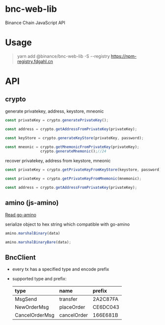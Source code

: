 # bnc-web-lib
Binance Chain JavaScript API

# Usage
> yarn add @binance/bnc-web-lib -S --registry https://npm-registry.fdgahl.cn

# API

## crypto

generate privatekey, address, keystore, mneonic

```js
const privateKey = crypto.generatePrivateKey();

const address = crypto.getAddressFromPrivateKey(privateKey);

const keyStore = crypto.generateKeyStore(privateKey, password);

const mneonic = crypto.getMnemonicFromPrivateKey(privateKey);
                crypto.generateMnemonic();//24
```

recover privatekey, address from keystore, mneonic

```js
const privateKey = crypto.getPrivateKeyFromKeyStore(keystore, password);

const privateKey = crypto.getPrivateKeyFromMnemonic(mnemonic);

const address = crypto.getAddressFromPrivateKey(privateKey);
```

## amino (js-amino)

[Read go-amino](https://github.com/tendermint/go-amino)

serialize object to hex string which compatible with go-amino

```js
amino.marshalBinary(data)

amino.marshalBinaryBare(data);
```

## BncClient
- every tx has a specified type and encode prefix
- supported type and prefix:

  |type|name|prefix|
  |:---|:---|:---
  |MsgSend|transfer|2A2C87FA|
  |NewOrderMsg|placeOrder|CE6DC043|
  |CancelOrderMsg|cancelOrder|166E681B|





